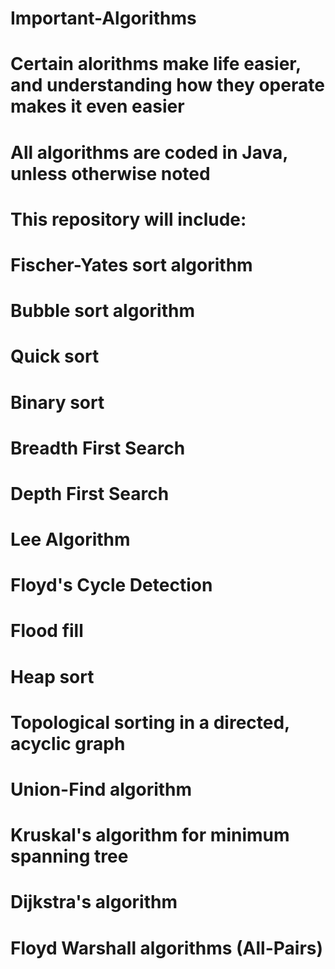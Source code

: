 # Important-Algorithms
# Certain alorithms make life easier, and understanding how they operate makes it even easier
# All algorithms are coded in Java, unless otherwise noted
# This repository will include:
  # Fischer-Yates sort algorithm
  # Bubble sort algorithm
  # Quick sort
  # Binary sort
  # Breadth First Search
  # Depth First Search
  # Lee Algorithm
  # Floyd's Cycle Detection
  # Flood fill
  # Heap sort
  # Topological sorting in a directed, acyclic graph
  # Union-Find algorithm
  # Kruskal's algorithm for minimum spanning tree
  # Dijkstra's algorithm
  # Floyd Warshall algorithms (All-Pairs)
